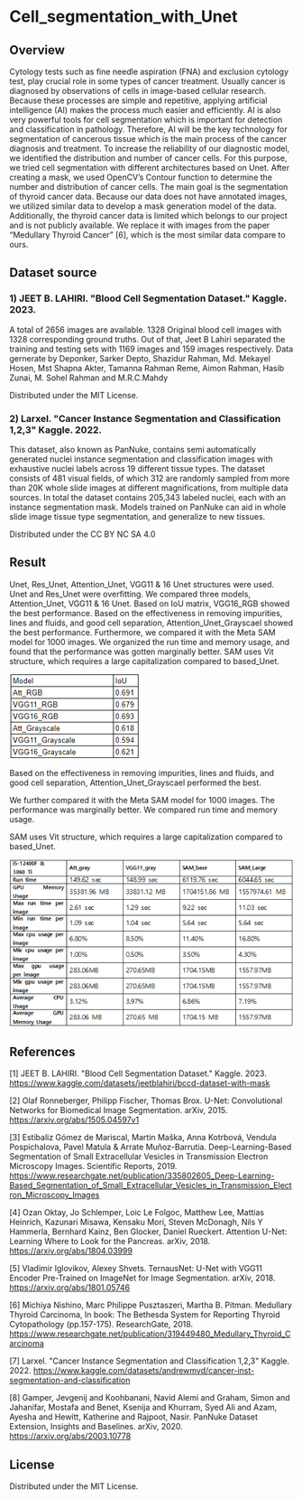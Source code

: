 # Cell_segmentation_with_Unet

## Overview
Cytology tests such as fine needle aspiration (FNA) and exclusion cytology test, play crucial role in some types of cancer treatment. Usually cancer is diagnosed by observations of cells in image-based cellular research. Because these processes are simple and repetitive, applying artificial intelligence (AI) makes the process much easier and efficiently. AI is also very powerful tools for cell segmentation which is important for detection and classification in pathology. Therefore, AI will be the key technology for segmentation of cancerous tissue which is the main process of the cancer diagnosis and treatment.
To increase the reliability of our diagnostic model, we identified the distribution and number of cancer cells. For this purpose, we tried cell segmentation with different architectures based on Unet. After creating a mask, we used OpenCV’s Contour function to determine the number and distribution of cancer cells.
The main goal is the segmentation of thyroid cancer data. Because our data does not have annotated images, we utilized similar data to develop a mask generation model of the data. Additionally, the thyroid cancer data is limited which belongs to our project and is not publicly available. We replace it with images from the paper “Medullary Thyroid Cancer” [6], which is the most similar data compare to ours.

## Dataset source
### 1) JEET B. LAHIRI. "Blood Cell Segmentation Dataset." Kaggle. 2023.
A total of 2656 images are available. 1328 Original blood cell images with 1328 corresponding ground truths. Out of that, Jeet B Lahiri separated the training and testing sets with 1169 images and 159 images respectively.
Data gernerate by Deponker, Sarker Depto, Shazidur Rahman, Md. Mekayel Hosen, Mst Shapna Akter, Tamanna Rahman Reme, Aimon Rahman, Hasib Zunai, M. Sohel Rahman and M.R.C.Mahdy

Distributed under the MIT License.

### 2) Larxel. "Cancer Instance Segmentation and Classification 1,2,3" Kaggle. 2022.
This dataset, also known as PanNuke, contains semi automatically generated nuclei instance segmentation and classification images with exhaustive nuclei labels across 19 different tissue types. The dataset consists of 481 visual fields, of which 312 are randomly sampled from more than 20K whole slide images at different magnifications, from multiple data sources.
In total the dataset contains 205,343 labeled nuclei, each with an instance segmentation mask. Models trained on PanNuke can aid in whole slide image tissue type segmentation, and generalize to new tissues.

Distributed under the CC BY NC SA 4.0

## Result
Unet, Res_Unet, Attention_Unet, VGG11 & 16 Unet structures were used. Unet and Res_Unet were overfitting. We compared three models, Attention_Unet, VGG11 & 16 Unet. Based on IoU matrix, VGG16_RGB showed the best performance.
Based on the effectiveness in removing impurities, lines and fluids, and good cell separation, Attention_Unet_Grayscael showed the best performance.
Furthermore, we compared it with the Meta SAM model for 1000 images. We organized the run time and memory usage, and found that the performance was gotten marginally better.
SAM uses Vit structure, which requires a large capitalization compared to based_Unet.


![ex_screenshot](./image/Compare_IoU.png)

Based on the effectiveness in removing impurities, lines and fluids, and good cell separation, Attention_Unet_Grayscael performed the best.



We further compared it with the Meta SAM model for 1000 images. The performance was marginally better. We compared run time and memory usage.
 
SAM uses Vit structure, which requires a large capitalization compared to based_Unet.

![ex_screenshot](./image/Runtim&gpu,cpu.png)

## References
[1] JEET B. LAHIRI. "Blood Cell Segmentation Dataset." Kaggle. 2023. https://www.kaggle.com/datasets/jeetblahiri/bccd-dataset-with-mask


[2] Olaf Ronneberger, Philipp Fischer, Thomas Brox. U-Net: Convolutional Networks for Biomedical Image Segmentation. arXiv, 2015. https://arxiv.org/abs/1505.04597v1


[3] Estibaliz Gómez de Mariscal, Martin Maška, Anna Kotrbová, Vendula Pospichalova, Pavel Matula & Arrate Muñoz-Barrutia. Deep-Learning-Based Segmentation of Small Extracellular Vesicles in Transmission Electron Microscopy Images. Scientific Reports, 2019. https://www.researchgate.net/publication/335802605_Deep-Learning-Based_Segmentation_of_Small_Extracellular_Vesicles_in_Transmission_Electron_Microscopy_Images


[4] Ozan Oktay, Jo Schlemper, Loic Le Folgoc, Matthew Lee, Mattias Heinrich, Kazunari Misawa, Kensaku Mori, Steven McDonagh, Nils Y Hammerla, Bernhard Kainz, Ben Glocker, Daniel Rueckert. Attention U-Net: Learning Where to Look for the Pancreas. arXiv, 2018. https://arxiv.org/abs/1804.03999

[5] Vladimir Iglovikov, Alexey Shvets. TernausNet: U-Net with VGG11 Encoder Pre-Trained on ImageNet for Image Segmentation. arXiv, 2018. https://arxiv.org/abs/1801.05746

[6] Michiya Nishino, Marc Philippe Pusztaszeri, Martha B. Pitman. Medullary Thyroid Carcinoma, In book: The Bethesda System for Reporting Thyroid Cytopathology (pp.157-175). ResearchGate, 2018. 
https://www.researchgate.net/publication/319449480_Medullary_Thyroid_Carcinoma

[7] Larxel. "Cancer Instance Segmentation and Classification 1,2,3" Kaggle. 2022. https://www.kaggle.com/datasets/andrewmvd/cancer-inst-segmentation-and-classification

[8] Gamper, Jevgenij and Koohbanani, Navid Alemi and Graham, Simon and Jahanifar, Mostafa and Benet, Ksenija and Khurram, Syed Ali and Azam, Ayesha and Hewitt, Katherine and Rajpoot, Nasir. PanNuke Dataset Extension, Insights and Baselines. arXiv, 2020.
https://arxiv.org/abs/2003.10778


## License
Distributed under the MIT License.
